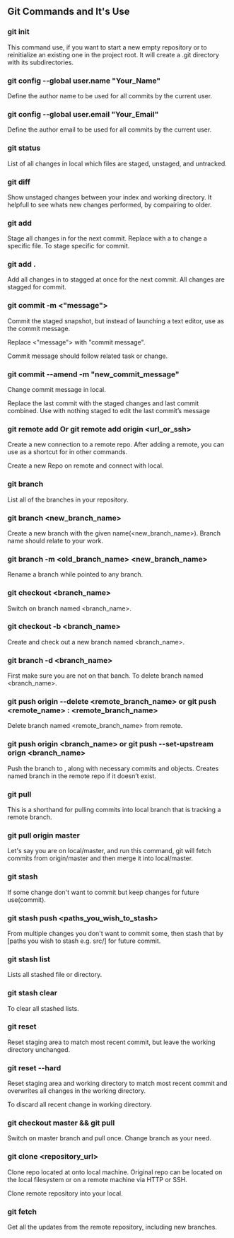 ## Git Commands and It's Use 

### git init 

This command use, if you want to start a new empty repository or to reinitialize an existing one in the project root. It will create a .git directory with its subdirectories.

### git config --global user.name "Your_Name"

Define the author name to be used for all commits by the current user.

### git config --global user.email "Your_Email"

Define the author email to be used for all commits by the current user.

### git status

List of all changes in local which files are staged, unstaged, and untracked.

### git diff

Show unstaged changes between your index and working directory.
It helpfull to see whats new changes performed, by compairing to older.

### git add <directory>

Stage all changes in <directory> for the next commit. 
Replace <directory> with a <file> to change a specific file.
To stage specific <file> for commit.

### git add .

Add all changes in <directory> to stagged at once for the next commit.
All changes are stagged for commit. 

### git commit -m <"message">

Commit the staged snapshot, but instead of launching a text editor, use <message> as the commit message.

Replace <"message"> with "commit message".

Commit message should follow related task or change.

### git commit --amend -m "new_commit_message"

Change commit message in local.

Replace the last commit with the staged changes and last commit combined. Use with nothing staged to edit the 
last commit’s message

### git remote add <name> <url> Or git remote add origin <url_or_ssh>

Create a new connection to a remote repo. After adding a remote, 
you can use <name> as a shortcut for <url> in other commands.

Create a new Repo on remote and connect with local. 

### git branch

List all of the branches in your repository.

### git branch <new_branch_name>

Create a new branch with the given name(<new_branch_name>).
Branch name should relate to your work.

### git branch -m <old_branch_name> <new_branch_name>

Rename a branch while pointed to any branch.

### git checkout <branch_name>

Switch on branch named <branch_name>.

### git checkout -b <branch_name>

Create and check out a new branch named <branch_name>.

### git branch -d <branch_name>

First make sure you are not on that banch.
To delete branch named <branch_name>.

### git push origin --delete <remote_branch_name> or git push <remote_name> : <remote_branch_name>

Delete branch named <remote_branch_name> from remote.

### git push origin <branch_name> or git push --set-upstream orign <branch_name>

Push the branch to <remote>, along with necessary commits and objects. Creates named branch in the remote repo if it doesn’t exist.

### git pull 

This is a shorthand for pulling commits into local branch that is tracking a remote branch.

### git pull origin master

Let's say you are on local/master, and run this command, git will fetch commits from origin/master and then merge it into local/master.

### git stash

If some change don't want to commit but keep changes for future use(commit).

### git stash push <paths_you_wish_to_stash>

From multiple changes you don't want to commit some, then stash that by [paths you wish to stash e.g. src/] for future commit.

### git stash list

Lists all stashed file or directory.

### git stash clear

To clear all stashed lists.

### git reset

Reset staging area to match most recent commit, 
but leave the working directory unchanged.

### git reset --hard

Reset staging area and working directory to match most recent commit and overwrites all changes in the working directory.

To discard all recent change in working directory.


### git checkout master && git pull 

Switch on master branch and pull once. 
Change branch as your need.

### git clone <repository_url>

Clone repo located at <repo> onto local machine. Original repo can be 
located on the local filesystem or on a remote machine via HTTP or SSH.

Clone remote repository into your local.

### git fetch

Get all the updates from the remote repository, including new branches.